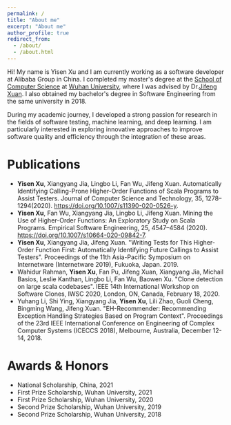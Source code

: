 ```yaml
---
permalink: /
title: "About me"
excerpt: "About me"
author_profile: true
redirect_from: 
  - /about/
  - /about.html
---
```

Hi! My name is Yisen Xu and I am currently working as a software developer at Alibaba Group in China. I completed my master's degree at the [School of Computer Science](http://cs.whu.edu.cn/) at [Wuhan University](https://www.whu.edu.cn/), where I was advised by Dr.[Jifeng Xuan](http://www.jifeng-xuan.com/). I also obtained my bachelor's degree in Software Engineering from the same university in 2018.

During my academic journey, I developed a strong passion for research in the fields of software testing, machine learning, and deep learning. I am particularly interested in exploring innovative approaches to improve software quality and efficiency through the integration of these areas.

Publications
============

* **Yisen Xu**, Xiangyang Jia, Lingbo Li, Fan Wu, Jifeng Xuan. Automatically Identifying Calling-Prone Higher-Order Functions of Scala Programs to Assist Testers. Journal of Computer Science and Technology, 35, 1278–1294(2020). https://doi.org/10.1007/s11390-020-0526-y.
* **Yisen Xu**, Fan Wu, Xiangyang Jia, Lingbo Li, Jifeng Xuan. Mining the Use of Higher-Order Functions: An Exploratory Study on Scala Programs. Empirical Software Engineering, 25, 4547–4584 (2020). https://doi.org/10.1007/s10664-020-09842-7.
* **Yisen Xu**, Xiangyang Jia, Jifeng Xuan. "Writing Tests for This Higher-Order Function First: Automatically Identifying Future Callings to Assist Testers". Proceedings of the 11th Asia-Pacific Symposium on Internetware (Internetware 2019), Fukuoka, Japan. 2019.
* Wahidur Rahman, **Yisen Xu**, Fan Pu, Jifeng Xuan, Xiangyang Jia, Michail Basios, Leslie Kanthan, Lingbo Li, Fan Wu, Baowen Xu. "Clone detection on large scala codebases". IEEE 14th International Workshop on Software Clones, IWSC 2020, London, ON, Canada, February 18, 2020.
* Yuhang Li, Shi Ying, Xiangyang Jia, **Yisen Xu**, Lili Zhao, Guoli Cheng, Bingming Wang, Jifeng Xuan. "EH-Recommender: Recommending Exception Handling Strategies Based on Program Context". Proceedings of the 23rd IEEE International Conference on Engineering of Complex Computer Systems (ICECCS 2018), Melbourne, Australia, December 12-14, 2018.

Awards & Honors
===============

* National Scholarship, China, 2021
* First Prize Scholarship, Wuhan University, 2021
* First Prize Scholarship, Wuhan University, 2020
* Second Prize Scholarship, Wuhan University, 2019
* Second Prize Scholarship, Wuhan University, 2018

